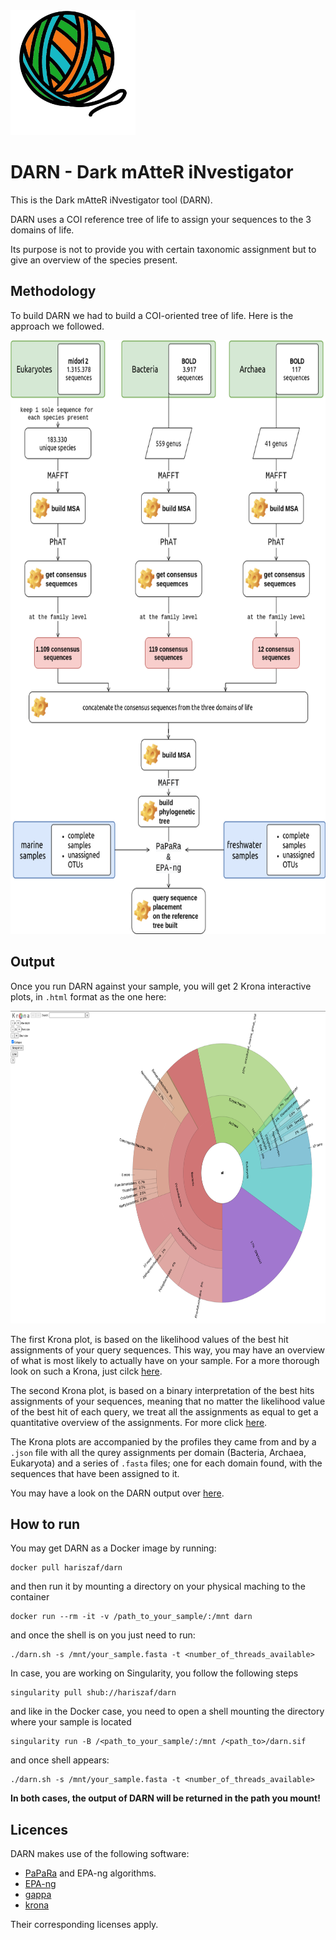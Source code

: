 <img src="https://raw.githubusercontent.com/hariszaf/darn/main/figures/darn_logo.png" width="200" height="200">

# DARN - Dark mAtteR iNvestigator

This is the Dark mAtteR iNvestigator tool (DARN).

DARN uses a COI reference tree of life to assign your sequences to the 3 domains of life.

Its purpose is not to provide you with certain taxonomic assignment but to give an overview of the species present. 

## Methodology

To build DARN we had to build a COI-oriented tree of life. Here is the approach we followed. 

<img src="https://raw.githubusercontent.com/hariszaf/darn/main/figures/darn_workflow.png" width="700" height="950">


## Output

Once you run DARN against your sample, you will get 2 Krona interactive plots, in `.html` format as the one here:

<img src="https://raw.githubusercontent.com/hariszaf/darn/main/figures/darn_krona.png" width="800" height="500">

The first Krona plot, is based on the likelihood values of the best hit assignments of your query sequences. 
This way, you may have an overview of what is most likely to actually have on your sample. 
For a more thorough look on such a Krona, just cilck [here](https://htmlpreview.github.io/?https://github.com/hariszaf/darn/blob/main/analysis/final_outcome/darn_marine_part_likelihood.krona_plot.html).

The second Krona plot, is based on a binary interpretation of the best hits assignments of your sequences, meaning
that no matter the likelihood value of the best hit of each query, we treat all the assignments as equal to get a 
quantitative overview of the assignments. For more click [here](https://htmlpreview.github.io/?https://github.com/hariszaf/darn/blob/main/analysis/final_outcome/darn_marine_part_pres_abs.krona_plot.html).


The Krona plots are accompanied by the profiles they came from and by a `.json` file with all the qurey assignments per domain (Bacteria, Archaea, Eukaryota) and a series of `.fasta` files; one for each domain found, with the sequences that have been assigned to it. 


You may have a look on the DARN output over [here](https://github.com/hariszaf/darn/tree/main/analysis).



## How to run 

You may get DARN as a Docker image by running: 

```
docker pull hariszaf/darn
```

and then run it by mounting a directory on your physical maching to the container 

```
docker run --rm -it -v /path_to_your_sample/:/mnt darn
```

and once the shell is on you just need to run:

```
./darn.sh -s /mnt/your_sample.fasta -t <number_of_threads_available>
```

In case, you are working on Singularity, you follow the following steps


```
singularity pull shub://hariszaf/darn
```

and like in the Docker case, you need to open a shell mounting the directory where your sample is located

```
singularity run -B /<path_to_your_sample/:/mnt /<path_to>/darn.sif
```

and once shell appears:

```
./darn.sh -s /mnt/your_sample.fasta -t <number_of_threads_available>
```

**In both cases, the output of DARN will be returned in the path you mount!**


## Licences
DARN makes use of the following software:
* [PaPaRa](https://cme.h-its.org/exelixis/web/software/papara/index.html) and EPA-ng algorithms. 
* [EPA-ng](https://github.com/Pbdas/epa-ng)
* [gappa](https://github.com/lczech/gappa/)
* [krona](https://github.com/marbl/Krona/wiki)

Their corresponding licenses apply. 


